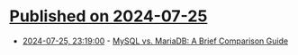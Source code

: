 # [Published on 2024-07-25](index.md)

* [2024-07-25, 23:19:00](https://soylentnews.org/article.pl?sid=24/07/24/1345229&from=rss) - [MySQL vs. MariaDB: A Brief Comparison Guide](https://soylentnews.org/article.pl?sid=24/07/24/1345229&from=rss)
